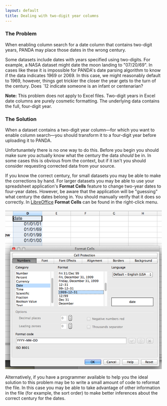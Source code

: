 ```yaml
---
layout: default 
title: Dealing with two-digit year columns
---
```


### The Problem

When enabling column search for a date column that contains two-digit years, PANDA may place those dates in the wrong century.

Some datasets include dates with years specified using two-digits. For example, a NASA dataset might date the moon landing to "07/20/69". In cases like these it is impossible for PANDA's date parsing algorithm to know if the data indicates 1969 or 2069. In this case, we might reasonably default to 1969, however, things get trickier the closer the year gets to the turn of the century. Does `12 indicate someone is an infant or centenarian?

<strong>Note:</strong> This problem does not apply to Excel files. Two-digit years in Excel date columns are purely cosmetic formatting. The underlying data contains the full, four-digit year.

### The Solution

When a dataset contains a two-digit year column&mdash;for which you want to enable column search&mdash;you should transform it to a four-digit year before uploading it to PANDA.

Unfortunantely there is no one way to do this. Before you begin you should make sure you actually know what the century the data *should* be in. In some cases this is obvious from the context, but if it isn't you should consider requesting corrected data from your source.

If you know the correct century, for small datasets you may be able to make the corrections by hand. For larger datasets you may be able to use your spreadsheet application's **Format Cells** feature to change two-year dates to four-year dates. However, be aware that the application will be "guessing" what century the dates belong in. You should manually verify that it does so correctly. In <a href="http://www.libreoffice.org/">LibreOffice</a> **Format Cells** can be found in the right-click menu. 

![](/images/libre-format-cells.png)

Alternatively, if you have a programmer available to help you the ideal solution to this problem may be to write a small amount of code to reformat the file. In this case you may be able to take advantage of other information in the file (for example, the sort order) to make better inferences about the correct century for the dates.

